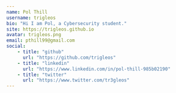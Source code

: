 ```yaml
---
name: Pol Thill
username: trigleos
bio: "Hi I am Pol, a Cybersecurity student."
site: https://trigleos.github.io
avatar: trigleos.png
email: pthill99@gmail.com
social:
    - title: "github"
      url: "https://github.com/trigleos"
    - title: "linkedin"
      url: "https://www.linkedin.com/in/pol-thill-985b02190"
    - title: "twitter"
      url: "https://www.twitter.com/tr3gleos"
---
```

